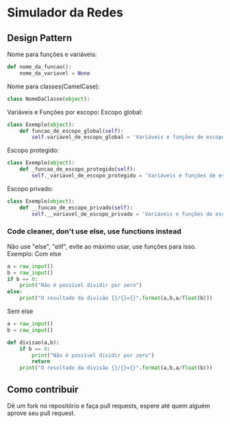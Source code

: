 # Simulador da Redes
## Design Pattern
Nome para funções e variáveis:
```python
def nome_da_funcao():  
    nome_da_variavel = None
```
Nome para classes(CamelCase): 
```python
class NomeDaClasse(object):
```
Variáveis e Funções por escopo:
Escopo global:
```python
class Exemplo(object):
    def funcao_de_escopo_global(self):
        self.variavel_de_escopo_global = 'Variáveis e funções de escopo global não possuem _, ou __'
```
Escopo protegido:
```python
class Exemplo(object):
    def _funcao_de_escopo_protegido(self):
        self._variavel_de_escopo_protegido = 'Variáveis e funções de escopo protegido possuem apenas um underscore'
```
Escopo privado:
```python
class Exemplo(object):
    def __funcao_de_escopo_privado(self):
        self.__variavel_de_escopo_privado = 'Variáveis e funções de escopo privado possuem dois underscores'
```
### Code cleaner, don't use else, use functions instead
Não use "else", "elif", evite ao máximo usar, use funções para isso.  
Exemplo:
Com else
```python
a = raw_input()
b = raw_input()
if b == 0:
    print("Não é possível dividir por zero")
else:
    print("O resultado da divisão {}/{}={}".format(a,b,a/float(b)))
```
Sem else
```python
a = raw_input()
b = raw_input()

def divisao(a,b):
    if b == 0:
        print("Não é possível dividir por zero")
        return
    print("O resultado da divisão {}/{}={}".format(a,b,a/float(b)))
```
## Como contribuir
Dê um fork no repositório e faça pull requests, espere até quem alguém aprove seu pull request.  